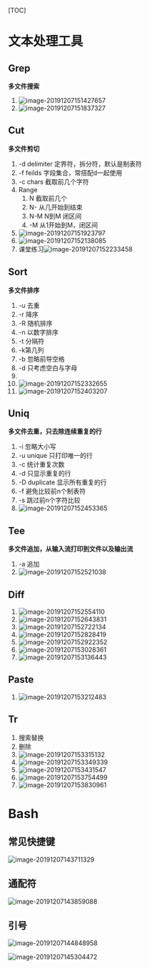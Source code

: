 [TOC]

# 文本处理工具

## Grep

**多文件搜索**

1. ![image-20191207151427657](images\grep.png)
2. ![image-20191207151837327](images\grep-案例.png)

## Cut

**多文件剪切**

1. -d delimiter 定界符，拆分符，默认是制表符
2. -f feilds 字段集合，常搭配d一起使用
3. -c chars 截取前几个字符
4. Range
   1. N 截取前几个
   2. N- 从几开始到结束
   3. N-M N到M 闭区间
   4. -M 从1开始到M，闭区间
5. ![image-20191207151923797](images\cut.png)
6. ![image-20191207152138085](images\cut-案例.png)
7. 课堂练习![image-20191207152233458](images\课堂练习1.png)

## Sort

**多文件排序**

1. -u 去重
2. -r 降序
3. -R 随机排序
4. -n 以数字排序
5. -t 分隔符
6. -k第几列
7. -b 忽略前导空格
8. -d 只考虑空白与字母
9. 
10. ![image-20191207152332655](images\sort.png)
11. ![image-20191207152403207](images\sort-案例.png)

## Uniq

**多文件去重，只去除连续重复的行**

1. -i 忽略大小写
2. -u unique 只打印唯一的行
3. -c 统计重复次数
4. -d 只显示重复的行
5. -D duplicate 显示所有重复的行
6. -f 避免比较前n个制表符
7. -s 跳过前n个字符比较
8. ![image-20191207152453365](images\uniq.png)

## Tee

**多文件追加，从输入流打印到文件以及输出流**

1. -a 追加
2. ![image-20191207152521038](images\tee.png)

## Diff

1. ![image-20191207152554110](images\diff1.png)
2. ![image-20191207152643831](images\diff2.png)
3. ![image-20191207152722134](images\diff-normal.png)
4. ![image-20191207152828419](images\diff-context.png)
5. ![image-20191207152922352](images\diff-merge.png)
6. ![image-20191207153028361](images\diff-dir.png)
7. ![image-20191207153136443](images\diff-patch.png)

## Paste

1. ![image-20191207153212483](images\paste.png)

## Tr

1. 搜索替换
2. 删除
3. ![image-20191207153315132](images\tr-1.png)
4. ![image-20191207153349339](images\tr-2.png)
5. ![image-20191207153431547](images\tr-3.png)
6. ![image-20191207153754499](images\课堂练习2.png)
7. ![image-20191207153830961](images\课堂练习3.png)

# Bash

## 常见快捷键

![image-20191207143711329](images\shorthands.png)

## 通配符

![image-20191207143859088](images\通配符.png)

## 引号

![image-20191207144848958](images\引号.png)

![image-20191207145304472](images\引号案例.png)